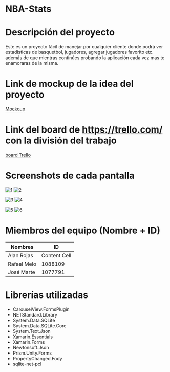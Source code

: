 # NBA-Stats

# Descripción del proyecto

Este es un proyecto fácil de manejar por cualquier cliente donde podrá ver estadísticas de basquetbol, jugadores, agregar jugadores favorito etc. además de que mientras continúes probando la aplicación cada vez mas te enamoraras de la misma. 
  
# Link de mockup de la idea del proyecto
[Mockoup](https://balsamiq.cloud/smpbigk/pygul88/r7E0F "Mockoup realizado en balsamiq")

# Link del board de https://trello.com/ con la división del trabajo
[board Trello](https://trello.com/invite/b/ISxaROo1/39e65988084126b975fb8dd437aa5918/mobile-dev-app-grupo-1 "Movile Dev")

# Screenshots de cada pantalla

![1](https://user-images.githubusercontent.com/49078581/115101173-eb8acc80-9f0f-11eb-9260-2e61b6993737.PNG) ![2](https://user-images.githubusercontent.com/49078581/115101167-e9c10900-9f0f-11eb-94dc-592304bfc396.PNG) 

![3](https://user-images.githubusercontent.com/49078581/115101168-ea599f80-9f0f-11eb-8cf7-e6d084b85b67.PNG) ![4](https://user-images.githubusercontent.com/49078581/115101170-eaf23600-9f0f-11eb-8808-7604fbc2bd6d.PNG) 

![5](https://user-images.githubusercontent.com/49078581/115101171-eaf23600-9f0f-11eb-8526-4570853dfa43.PNG) ![6](https://user-images.githubusercontent.com/49078581/115101172-eb8acc80-9f0f-11eb-9d4b-58a4f77781a1.PNG)

# Miembros del equipo (Nombre + ID)

   Nombres     |    ID
-------------  | -------------
  Alan Rojas   | Content Cell
  Rafael Melo  |    1088109
  José Marte   |    1077791


# Librerías utilizadas

- CarouselView.FormsPlugin
- NETStandard.Library
- System.Data.SQLite
- System.Data.SQLite.Core 
- System.Text.Json
- Xamarin.Essentials
- Xamarin.Forms 
- Newtonsoft.Json
- Prism.Unity.Forms
- PropertyChanged.Fody
- sqlite-net-pcl


